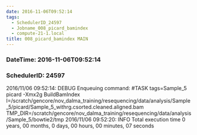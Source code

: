 ```yaml
---
date: 2016-11-06T09:52:14
tags:
  - SchedulerID_24597
  - Jobname_008_picard_bamindex
  - compute-21-1.local
title: 008_picard_bamindex MAIN
---
```


### DateTime: 2016-11-06T09:52:14
### SchedulerID: 24597


2016/11/06 09:52:14: DEBUG Enqueuing command:
	#TASK tags=Sample_5
picard -Xmx2g BuildBamIndex \
    I=/scratch/gencore/nov_dalma_training/resequencing/data/analysis/Sample_5/picard/Sample_5_withrg.csorted.cleaned.aligned.bam \
    TMP_DIR=/scratch/gencore/nov_dalma_training/resequencing/data/analysis/Sample_5/bowtie2/tmp
 2016/11/06 09:52:20: INFO Total execution time 0 years, 00 months, 0 days, 00 hours, 00 minutes, 07 seconds
 